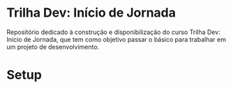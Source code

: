# Trilha Dev: Início de Jornada

Repositório dedicado à construção e disponibilização do curso Trilha Dev: Início de Jornada, que tem como objetivo passar o básico para trabalhar em um projeto de desenvolvimento.

# Setup


